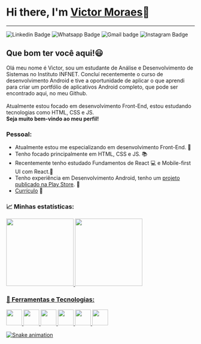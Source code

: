 <h1>Hi there, I'm <a href="http://">Victor Moraes</a>&#128075;</h1><hr>
    <div>
        <img src="https://img.shields.io/badge/LinkedIn-0077B5?style=for-the-badge&logo=linkedin&logoColor=whit" alt="Linkedin Badge" srcset="">
        <img src="https://img.shields.io/badge/WhatsApp-25D366?style=for-the-badge&logo=whatsapp&logoColor=white" alt="Whatsapp Badge" srcset="">
        <img src="https://img.shields.io/badge/Gmail-D14836?style=for-the-badge&logo=gmail&logoColor=white" alt="Gmail badge" srcset="">
        <img src="https://img.shields.io/badge/Instagram-E4405F?style=for-the-badge&logo=instagram&logoColor=white" alt="Instagram Badge" srcset="">
        <img src="https://img.shields.io/badge/Replit-DD1200?style=for-the-badge&logo=Replit&logoColor=white" alt="" srcset="">
    </div>

   <h2>Que bom ter você aqui!&#128515;</h2>
   <p>
        Olá meu nome é Victor, sou um estudante de Análise e Desenvolvimento de Sistemas no Instituto INFNET. Concluí recentemente o curso de desenvolvimento Android e tive a oportunidade de aplicar o que aprendi para criar um portfólio de aplicativos Android completo, que pode ser encontrado aqui, no meu Github.<br><br>
        Atualmente estou focado em desenvolvimento Front-End, estou estudando tecnologias como HTML, CSS e JS.<br>
        <strong>Seja muito bem-vindo ao meu perfil!</strong>
    </p>
    
   <h3>Pessoal:</h3>
    <ul>
        <li>Atualmente estou me especializando em desenvolvimento Front-End. &#x1f468;</li>
        <li>Tenho focado principalmente em HTML, CSS e JS. &#128218;</li>
        <li>Recentemente tenho estudado Fundamentos de React &#128187; e Mobile-first UI com React.&#128241;</li>
        <li>Tenho experiência em Desenvolvimento Android, tenho um <a href="">projeto publicado na Play Store</a>. &#129302;</li>
        <li><a href="">Currículo<a > &#128221;</li>
    </ul>
    <h3> &#128200; Minhas estatísticas: </h3>
    <div>
        <a href="https://github.com/VicktorMS">
        <img height="180em" src="https://github-readme-stats.vercel.app/api/top-langs/?username=VicktorMS&layout=compact&langs_count=7&theme=dracula"/>
        <img height="180em" src="https://github-readme-stats.vercel.app/api?username=VicktorMS&show_icons=true&theme=dracula&include_all_commits=true&count_private=true"/>
    </div>
    <h3> &#128640; Ferramentas e Tecnologias:</h3>
    <div>
        <img src="https://cdn.jsdelivr.net/gh/devicons/devicon/icons/html5/html5-original.svg" width="42"/>
        <img src="https://cdn.jsdelivr.net/gh/devicons/devicon/icons/css3/css3-plain.svg" width="42"/>
        <img src="https://cdn.jsdelivr.net/gh/devicons/devicon/icons/javascript/javascript-plain.svg" width="42"/>
        <img src="https://cdn.jsdelivr.net/gh/devicons/devicon/icons/react/react-original.svg" width="42"/>
        <img src="https://cdn.jsdelivr.net/gh/devicons/devicon/icons/git/git-plain.svg" width="42"/>
        <img src="https://cdn.jsdelivr.net/gh/devicons/devicon/icons/kotlin/kotlin-plain.svg" width="42"/>
    </div>
          
          


   ![Snake animation](https://github.com/VicktorMS/VicktorMS/blob/output/github-contribution-grid-snake.svg) 
